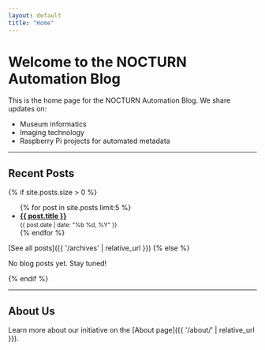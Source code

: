 ```yaml
---
layout: default
title: "Home"
---
```


# Welcome to the NOCTURN Automation Blog

This is the home page for the NOCTURN Automation Blog. We share updates on:
- Museum informatics
- Imaging technology
- Raspberry Pi projects for automated metadata

---

## Recent Posts

{% if site.posts.size > 0 %}
<ul>
  {% for post in site.posts limit:5 %}
    <li>
      <strong><a href="{{ post.url | relative_url }}">{{ post.title }}</a></strong>  
      <br>
      <small>{{ post.date | date: "%b %d, %Y" }}</small>
    </li>
  {% endfor %}
</ul>

[See all posts]({{ '/archives' | relative_url }})
{% else %}
<p>No blog posts yet. Stay tuned!</p>
{% endif %}

---

## About Us

Learn more about our initiative on the [About page]({{ '/about/' | relative_url }}).

